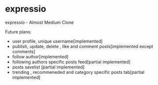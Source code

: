 # expressio
expressio - Almost Medium Clone

Future plans:
- user profile, unique username[implemented]
- publish, update, delete , like and comment posts[implemented except comments]
- follow author[implemented]
- following authors specific posts feed[partial implemented]
- posts savelist [partial implemented]
- trending , recommeneded and category specific posts tab[partial implemented]

